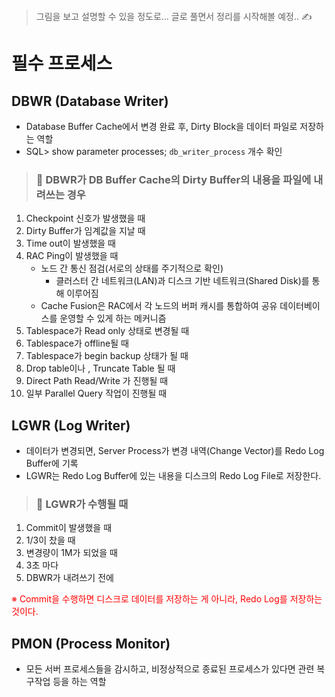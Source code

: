<p><img alt="" src="https://velog.velcdn.com/images/greendev/post/75fc2664-82dc-4d7b-8af0-46367b89e8bd/image.png" /></p>
<blockquote>
<p>그림을 보고 설명할 수 있을 정도로... 글로 풀면서 정리를 시작해볼 예정.. ✍️</p>
</blockquote>
<h1 id="필수-프로세스">필수 프로세스</h1>
<h2 id="dbwr-database-writer">DBWR (Database Writer)</h2>
<ul>
<li>Database Buffer Cache에서 변경 완료 후, Dirty Block을 데이터 파일로 저장하는 역할 </li>
<li>SQL&gt; show parameter processes;
<code>db_writer_process</code> 개수 확인</li>
</ul>
<blockquote>
<h3 id="🤔-dbwr가-db-buffer-cache의-dirty-buffer의-내용을-파일에-내려쓰는-경우">🤔 DBWR가 DB Buffer Cache의 Dirty Buffer의 내용을 파일에 내려쓰는 경우</h3>
</blockquote>
<ol>
<li>Checkpoint 신호가 발생했을 때</li>
<li>Dirty Buffer가 임계값을 지날 때 </li>
<li>Time out이 발생했을 때</li>
<li>RAC Ping이 발생했을 때<ul>
<li>노드 간 통신 점검(서로의 상태를 주기적으로 확인)<ul>
<li>클러스터 간 네트워크(LAN)과 디스크 기반 네트워크(Shared Disk)를 통해 이루어짐</li>
</ul>
</li>
<li>Cache Fusion은 RAC에서 각 노드의 버퍼 캐시를 통합하여 공유 데이터베이스를 운영할 수 있게 하는 메커니즘</li>
</ul>
</li>
<li>Tablespace가 Read only 상태로 변경될 때</li>
<li>Tablespace가 offline될 때</li>
<li>Tablespace가 begin backup 상태가 될 때</li>
<li>Drop table이나 , Truncate Table 될 때</li>
<li>Direct Path Read/Write 가 진행될 때 </li>
<li>일부 Parallel Query 작업이 진행될 때</li>
</ol>
<h2 id="lgwr-log-writer">LGWR (Log Writer)</h2>
<ul>
<li>데이터가 변경되면, Server Process가 변경 내역(Change Vector)를 Redo Log Buffer에 기록</li>
<li>LGWR는 Redo Log Buffer에 있는 내용을 디스크의 Redo Log File로 저장한다.</li>
</ul>
<blockquote>
<h3 id="🎨-lgwr가-수행될-때">🎨 LGWR가 수행될 때</h3>
</blockquote>
<ol>
<li>Commit이 발생했을 때</li>
<li>1/3이 찼을 때</li>
<li>변경량이 1M가 되었을 때</li>
<li>3초 마다</li>
<li>DBWR가 내려쓰기 전에</li>
</ol>
<p style="color: red;">※ Commit을 수행하면 디스크로 데이터를 저장하는 게 아니라, Redo Log를 저장하는 것이다.</p>

<h2 id="pmon-process-monitor">PMON (Process Monitor)</h2>
<ul>
<li>모든 서버 프로세스들을 감시하고, 비정상적으로 종료된 프로세스가 있다면 관련 복구작업 등을 하는 역할 </li>
</ul>